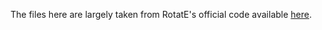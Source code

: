 The files here are largely taken from RotatE's official code available [here](https://github.com/DeepGraphLearning/KnowledgeGraphEmbedding).
